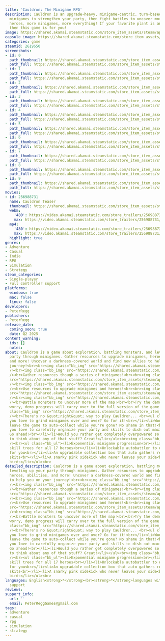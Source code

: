 ```yaml
---
title: 'Cauldron: The Minigame RPG'
description: Cauldron is an upgrade-heavy, minigame-centric, turn-based RPG. Play
  minigames to strengthen your party, then fight battles to uncover more map, more
  heroes, more minigames, more everything! If your favorite plant is an upgrade tree,
  then this game is for you!
image: https://shared.akamai.steamstatic.com/store_item_assets/steam/apps/2619650/header.jpg?t=1732573379
capsule_image: https://shared.akamai.steamstatic.com/store_item_assets/steam/apps/2619650/capsule_231x87.jpg?t=1732573379
categories: game
steamid: 2619650
screenshots:
- id: 0
  path_thumbnail: https://shared.akamai.steamstatic.com/store_item_assets/steam/apps/2619650/ss_2fc038208fc68ddcc7ba99df1417f8f53ce0f9a9.600x338.jpg?t=1732573379
  path_full: https://shared.akamai.steamstatic.com/store_item_assets/steam/apps/2619650/ss_2fc038208fc68ddcc7ba99df1417f8f53ce0f9a9.1920x1080.jpg?t=1732573379
- id: 1
  path_thumbnail: https://shared.akamai.steamstatic.com/store_item_assets/steam/apps/2619650/ss_f0563ff909d9517ada7517f54606bcf5e3d38b1b.600x338.jpg?t=1732573379
  path_full: https://shared.akamai.steamstatic.com/store_item_assets/steam/apps/2619650/ss_f0563ff909d9517ada7517f54606bcf5e3d38b1b.1920x1080.jpg?t=1732573379
- id: 2
  path_thumbnail: https://shared.akamai.steamstatic.com/store_item_assets/steam/apps/2619650/ss_b9f32b0ed51931e3ea43fa4b0f2f2919dba3f102.600x338.jpg?t=1732573379
  path_full: https://shared.akamai.steamstatic.com/store_item_assets/steam/apps/2619650/ss_b9f32b0ed51931e3ea43fa4b0f2f2919dba3f102.1920x1080.jpg?t=1732573379
- id: 3
  path_thumbnail: https://shared.akamai.steamstatic.com/store_item_assets/steam/apps/2619650/ss_9909a9a46bbe55ddc3e950cf56e6eb0eb994f50c.600x338.jpg?t=1732573379
  path_full: https://shared.akamai.steamstatic.com/store_item_assets/steam/apps/2619650/ss_9909a9a46bbe55ddc3e950cf56e6eb0eb994f50c.1920x1080.jpg?t=1732573379
- id: 4
  path_thumbnail: https://shared.akamai.steamstatic.com/store_item_assets/steam/apps/2619650/ss_e76e7951fb1d7e501843827ddc539be30122fe7e.600x338.jpg?t=1732573379
  path_full: https://shared.akamai.steamstatic.com/store_item_assets/steam/apps/2619650/ss_e76e7951fb1d7e501843827ddc539be30122fe7e.1920x1080.jpg?t=1732573379
- id: 5
  path_thumbnail: https://shared.akamai.steamstatic.com/store_item_assets/steam/apps/2619650/ss_1d74edace3bf425c6e92a4d88198c6164f6aba92.600x338.jpg?t=1732573379
  path_full: https://shared.akamai.steamstatic.com/store_item_assets/steam/apps/2619650/ss_1d74edace3bf425c6e92a4d88198c6164f6aba92.1920x1080.jpg?t=1732573379
- id: 6
  path_thumbnail: https://shared.akamai.steamstatic.com/store_item_assets/steam/apps/2619650/ss_164745de5b69b763da87f524aeb6cc1c27d6e617.600x338.jpg?t=1732573379
  path_full: https://shared.akamai.steamstatic.com/store_item_assets/steam/apps/2619650/ss_164745de5b69b763da87f524aeb6cc1c27d6e617.1920x1080.jpg?t=1732573379
- id: 7
  path_thumbnail: https://shared.akamai.steamstatic.com/store_item_assets/steam/apps/2619650/ss_a117b9bf0002fc6339df8aa841798fbc2d4f0b60.600x338.jpg?t=1732573379
  path_full: https://shared.akamai.steamstatic.com/store_item_assets/steam/apps/2619650/ss_a117b9bf0002fc6339df8aa841798fbc2d4f0b60.1920x1080.jpg?t=1732573379
- id: 8
  path_thumbnail: https://shared.akamai.steamstatic.com/store_item_assets/steam/apps/2619650/ss_57366e2769dc4b07fc65c73092c9aa7a656e76d8.600x338.jpg?t=1732573379
  path_full: https://shared.akamai.steamstatic.com/store_item_assets/steam/apps/2619650/ss_57366e2769dc4b07fc65c73092c9aa7a656e76d8.1920x1080.jpg?t=1732573379
- id: 9
  path_thumbnail: https://shared.akamai.steamstatic.com/store_item_assets/steam/apps/2619650/ss_a88e4bfda61db6e0a337bcf9f49067565fd8e43c.600x338.jpg?t=1732573379
  path_full: https://shared.akamai.steamstatic.com/store_item_assets/steam/apps/2619650/ss_a88e4bfda61db6e0a337bcf9f49067565fd8e43c.1920x1080.jpg?t=1732573379
movies:
- id: 256988731
  name: Cauldron Teaser
  thumbnail: https://shared.akamai.steamstatic.com/store_item_assets/steam/apps/256988731/a2b5a8bc4864a10cf3041b7ebd3da4b4dccdb2c3/movie_600x337.jpg?t=1732573379
  webm:
    '480': https://video.akamai.steamstatic.com/store_trailers/256988731/movie480_vp9.webm?t=1732573379
    max: https://video.akamai.steamstatic.com/store_trailers/256988731/movie_max_vp9.webm?t=1732573379
  mp4:
    '480': https://video.akamai.steamstatic.com/store_trailers/256988731/movie480.mp4?t=1732573379
    max: https://video.akamai.steamstatic.com/store_trailers/256988731/movie_max.mp4?t=1732573379
  highlight: true
genres:
- Adventure
- Casual
- Indie
- RPG
- Simulation
- Strategy
steam_categories:
- Single-player
- Full controller support
platforms:
  windows: true
  mac: false
  linux: false
developers:
- PeterRegg
publishers:
- PeterRegg
release_date:
  coming_soon: true
  date: Q2 2025
content_warning:
  ids: []
  notes:
about: Cauldron is a game about exploration, battling monsters, and leveling up your
  party through minigames. Gather resources to upgrade minigames, heroes, abilities,
  and more! Uncover a darkness-covered world and find new allies to help you on your
  journey!<br><br><img class="bb_img" src="https://shared.akamai.steamstatic.com/store_item_assets/steam/apps/2619650/extras/Text_Master_Small_-_Gather_v2.png?t=1732573379"
  /><br><img class="bb_img" src="https://shared.akamai.steamstatic.com/store_item_assets/steam/apps/2619650/extras/Cauldron_-_Steam_Gif_-_Minigames_2_small.gif?t=1732573379"
  /><br>Gather resources though a series of minigames!<br><br><img class="bb_img"
  src="https://shared.akamai.steamstatic.com/store_item_assets/steam/apps/2619650/extras/Text_Master_Small_-_Upgrade_v2.png?t=1732573379"
  /><br><img class="bb_img" src="https://shared.akamai.steamstatic.com/store_item_assets/steam/apps/2619650/extras/Cauldron_-_Steam_Gif_-_Upgrades_Test.gif?t=1732573379"
  /><br>Use resources to upgrade minigames and heroes!<br><br><img class="bb_img"
  src="https://shared.akamai.steamstatic.com/store_item_assets/steam/apps/2619650/extras/Text_Master_Small_-_Battle_v2.png?t=1732573379"
  /><br><img class="bb_img" src="https://shared.akamai.steamstatic.com/store_item_assets/steam/apps/2619650/extras/Cauldron_-_Steam_Gif_-_Battle_Test.gif?t=1732573379"
  /><br>Battle monsters to uncover more of the map!<br><br>Try the demo today! Don't
  worry, demo progress will carry over to the full version of the game!<br><br><br><img
  class="bb_img" src="https://shared.akamai.steamstatic.com/store_item_assets/steam/apps/2619650/extras/Text_Master_Small_-_Play_v2.png?t=1732573379"
  /><br>There's no &quot;right&quot; way to play Cauldron... <br><ul class="bb_ul"><li>Do
  you love to grind minigames over and over? Go for it!<br></li><li>Would you rather
  leave the game to auto-collect while you're gone? No shame in that!<br></li><li>Do
  you love to carefully organize your party and skills to dish out maximum damage?
  Go ahead!<br></li><li>Would you rather get completely overpowered so you don't have
  to think about any of that stuff? Great!</li></ul><br><img class="bb_img" src="https://shared.akamai.steamstatic.com/store_item_assets/steam/apps/2619650/extras/Text_Master_Small_-_Features_v2.png?t=1732573379"
  /><br><ul class="bb_ul"><li>Exponential minigame progression<br></li><li>Unique
  skill trees for all 17 heroes<br></li><li>Unlockable autobattler to do the battling
  for you<br></li><li>An upgradable collection box that auto gathers resources<br></li><li>Character
  skits<br></li><li>A snarky pink sidekick who never leaves your side<br></li><li>Talking
  birds</li></ul><br>
detailed_description: Cauldron is a game about exploration, battling monsters, and
  leveling up your party through minigames. Gather resources to upgrade minigames,
  heroes, abilities, and more! Uncover a darkness-covered world and find new allies
  to help you on your journey!<br><br><img class="bb_img" src="https://shared.akamai.steamstatic.com/store_item_assets/steam/apps/2619650/extras/Text_Master_Small_-_Gather_v2.png?t=1732573379"
  /><br><img class="bb_img" src="https://shared.akamai.steamstatic.com/store_item_assets/steam/apps/2619650/extras/Cauldron_-_Steam_Gif_-_Minigames_2_small.gif?t=1732573379"
  /><br>Gather resources though a series of minigames!<br><br><img class="bb_img"
  src="https://shared.akamai.steamstatic.com/store_item_assets/steam/apps/2619650/extras/Text_Master_Small_-_Upgrade_v2.png?t=1732573379"
  /><br><img class="bb_img" src="https://shared.akamai.steamstatic.com/store_item_assets/steam/apps/2619650/extras/Cauldron_-_Steam_Gif_-_Upgrades_Test.gif?t=1732573379"
  /><br>Use resources to upgrade minigames and heroes!<br><br><img class="bb_img"
  src="https://shared.akamai.steamstatic.com/store_item_assets/steam/apps/2619650/extras/Text_Master_Small_-_Battle_v2.png?t=1732573379"
  /><br><img class="bb_img" src="https://shared.akamai.steamstatic.com/store_item_assets/steam/apps/2619650/extras/Cauldron_-_Steam_Gif_-_Battle_Test.gif?t=1732573379"
  /><br>Battle monsters to uncover more of the map!<br><br>Try the demo today! Don't
  worry, demo progress will carry over to the full version of the game!<br><br><br><img
  class="bb_img" src="https://shared.akamai.steamstatic.com/store_item_assets/steam/apps/2619650/extras/Text_Master_Small_-_Play_v2.png?t=1732573379"
  /><br>There's no &quot;right&quot; way to play Cauldron... <br><ul class="bb_ul"><li>Do
  you love to grind minigames over and over? Go for it!<br></li><li>Would you rather
  leave the game to auto-collect while you're gone? No shame in that!<br></li><li>Do
  you love to carefully organize your party and skills to dish out maximum damage?
  Go ahead!<br></li><li>Would you rather get completely overpowered so you don't have
  to think about any of that stuff? Great!</li></ul><br><img class="bb_img" src="https://shared.akamai.steamstatic.com/store_item_assets/steam/apps/2619650/extras/Text_Master_Small_-_Features_v2.png?t=1732573379"
  /><br><ul class="bb_ul"><li>Exponential minigame progression<br></li><li>Unique
  skill trees for all 17 heroes<br></li><li>Unlockable autobattler to do the battling
  for you<br></li><li>An upgradable collection box that auto gathers resources<br></li><li>Character
  skits<br></li><li>A snarky pink sidekick who never leaves your side<br></li><li>Talking
  birds</li></ul><br>
languages: English<strong>*</strong><br><strong>*</strong>languages with full audio
  support
reviews:
support_info:
  url: ''
  email: PeterReggGames@gmail.com
tags:
- adventure
- casual
- rpg
- simulation
- strategy
---
```


